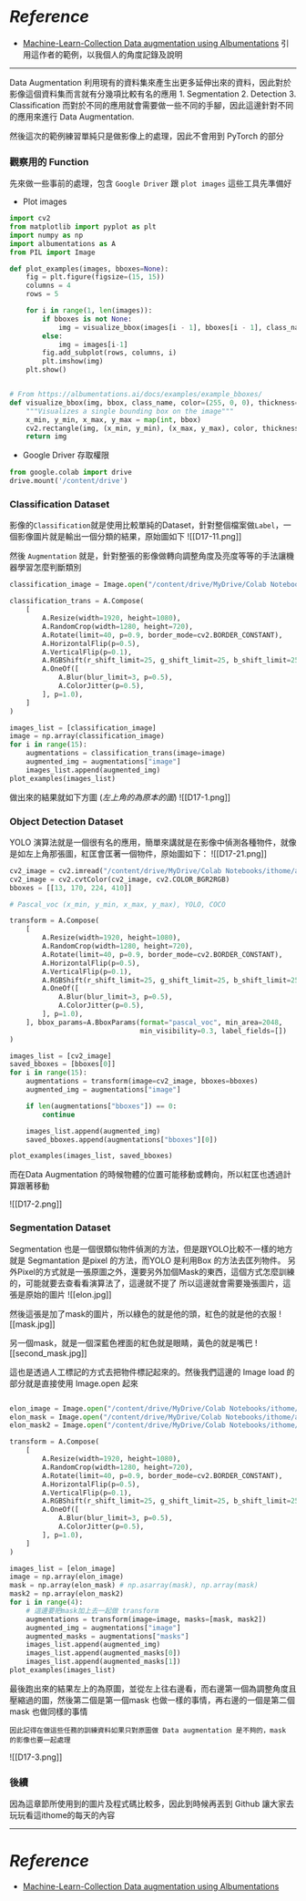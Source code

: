 # *Reference*

- [Machine-Learn-Collection Data augmentation using Albumentations](https://github.com/aladdinpersson/Machine-Learning-Collection/tree/master/ML/Pytorch/Basics/albumentations_tutorial)
引用這作者的範例，以我個人的角度記錄及說明
-------------

Data Augmentation 利用現有的資料集來產生出更多延伸出來的資料，因此對於影像這個資料集而言就有分幾項比較有名的應用
	1. Segmentation 
	2. Detection
	3. Classification
而對於不同的應用就會需要做一些不同的手腳，因此這邊針對不同的應用來進行 Data Augmentation.

然後這次的範例練習單純只是做影像上的處理，因此不會用到 PyTorch 的部分

### 觀察用的 Function
先來做一些事前的處理，包含 `Google Driver` 跟 `plot images`  這些工具先準備好

- Plot images
```Python
import cv2
from matplotlib import pyplot as plt
import numpy as np
import albumentations as A
from PIL import Image

def plot_examples(images, bboxes=None):
    fig = plt.figure(figsize=(15, 15))
    columns = 4
    rows = 5

    for i in range(1, len(images)):
        if bboxes is not None:
            img = visualize_bbox(images[i - 1], bboxes[i - 1], class_name="Elon")
        else:
            img = images[i-1]
        fig.add_subplot(rows, columns, i)
        plt.imshow(img)
    plt.show()


# From https://albumentations.ai/docs/examples/example_bboxes/
def visualize_bbox(img, bbox, class_name, color=(255, 0, 0), thickness=5):
    """Visualizes a single bounding box on the image"""
    x_min, y_min, x_max, y_max = map(int, bbox)
    cv2.rectangle(img, (x_min, y_min), (x_max, y_max), color, thickness)
    return img
```


- Google Driver 存取權限
```Python
from google.colab import drive
drive.mount('/content/drive')
```

### Classification Dataset

影像的`Classification`就是使用比較單純的Dataset，針對整個檔案做`Label`，一個影像圖片就是輸出一個分類的結果，原始圖如下
![[D17-11.png]]

然後 `Augmentation` 就是，針對整張的影像做轉向調整角度及亮度等等的手法讓機器學習怎麼判斷類別

```Python
classification_image = Image.open("/content/drive/MyDrive/Colab Notebooks/ithome/albumentations/cat_class.jpg")

classification_trans = A.Compose(
    [
        A.Resize(width=1920, height=1080),
        A.RandomCrop(width=1280, height=720),
        A.Rotate(limit=40, p=0.9, border_mode=cv2.BORDER_CONSTANT),
        A.HorizontalFlip(p=0.5),
        A.VerticalFlip(p=0.1),
        A.RGBShift(r_shift_limit=25, g_shift_limit=25, b_shift_limit=25, p=0.9),
        A.OneOf([
            A.Blur(blur_limit=3, p=0.5),
            A.ColorJitter(p=0.5),
        ], p=1.0),
    ]
)

images_list = [classification_image]
image = np.array(classification_image)
for i in range(15):
    augmentations = classification_trans(image=image)
    augmented_img = augmentations["image"]
    images_list.append(augmented_img)
plot_examples(images_list)
```

做出來的結果就如下方圖 (*左上角的為原本的圖*)
![[D17-1.png]]


### Object Detection Dataset
YOLO 演算法就是一個很有名的應用，簡單來講就是在影像中偵測各種物件，就像是如左上角那張圖，紅匡會匡著一個物件，原始圖如下：
![[D17-21.png]]

```Python
cv2_image = cv2.imread("/content/drive/MyDrive/Colab Notebooks/ithome/albumentations/cat.jpg")
cv2_image = cv2.cvtColor(cv2_image, cv2.COLOR_BGR2RGB)
bboxes = [[13, 170, 224, 410]]

# Pascal_voc (x_min, y_min, x_max, y_max), YOLO, COCO

transform = A.Compose(
    [
        A.Resize(width=1920, height=1080),
        A.RandomCrop(width=1280, height=720),
        A.Rotate(limit=40, p=0.9, border_mode=cv2.BORDER_CONSTANT),
        A.HorizontalFlip(p=0.5),
        A.VerticalFlip(p=0.1),
        A.RGBShift(r_shift_limit=25, g_shift_limit=25, b_shift_limit=25, p=0.9),
        A.OneOf([
            A.Blur(blur_limit=3, p=0.5),
            A.ColorJitter(p=0.5),
        ], p=1.0),
    ], bbox_params=A.BboxParams(format="pascal_voc", min_area=2048,
                                min_visibility=0.3, label_fields=[])
)

images_list = [cv2_image]
saved_bboxes = [bboxes[0]]
for i in range(15):
    augmentations = transform(image=cv2_image, bboxes=bboxes)
    augmented_img = augmentations["image"]

    if len(augmentations["bboxes"]) == 0:
        continue

    images_list.append(augmented_img)
    saved_bboxes.append(augmentations["bboxes"][0])

plot_examples(images_list, saved_bboxes)
```


而在Data Augmentation 的時候物體的位置可能移動或轉向，所以紅匡也透過計算跟著移動

![[D17-2.png]]

### Segmentation Dataset

Segmentation  也是一個很類似物件偵測的方法，但是跟YOLO比較不一樣的地方就是 Segmantation 是pixel 的方法，而YOLO 是利用Box 的方法去匡列物件。
另外Pixel的方式就是一張原圖之外，還要另外加個Mask的東西，這個方式怎麼訓練的，可能就要去查看看演算法了，這邊就不提了
所以這邊就會需要幾張圖片，這張是原始的圖片
![[elon.jpg]]

然後這張是加了mask的圖片，所以綠色的就是他的頭，紅色的就是他的衣服
![[mask.jpg]]

另一個mask，就是一個深藍色裡面的紅色就是眼睛，黃色的就是嘴巴
![[second_mask.jpg]]

這也是透過人工標記的方式去把物件標記起來的。然後我們這邊的 Image load 的部分就是直接使用 Image.open 起來

```Python

elon_image = Image.open("/content/drive/MyDrive/Colab Notebooks/ithome/albumentations/elon.jpeg")
elon_mask = Image.open("/content/drive/MyDrive/Colab Notebooks/ithome/albumentations/mask.jpeg")
elon_mask2 = Image.open("/content/drive/MyDrive/Colab Notebooks/ithome/albumentations/second_mask.jpeg")

transform = A.Compose(
    [
        A.Resize(width=1920, height=1080),
        A.RandomCrop(width=1280, height=720),
        A.Rotate(limit=40, p=0.9, border_mode=cv2.BORDER_CONSTANT),
        A.HorizontalFlip(p=0.5),
        A.VerticalFlip(p=0.1),
        A.RGBShift(r_shift_limit=25, g_shift_limit=25, b_shift_limit=25, p=0.9),
        A.OneOf([
            A.Blur(blur_limit=3, p=0.5),
            A.ColorJitter(p=0.5),
        ], p=1.0),
    ]
)

images_list = [elon_image]
image = np.array(elon_image)
mask = np.array(elon_mask) # np.asarray(mask), np.array(mask)
mask2 = np.array(elon_mask2)
for i in range(4):
	# 這邊要把mask加上去一起做 transform
    augmentations = transform(image=image, masks=[mask, mask2])
    augmented_img = augmentations["image"]
    augmented_masks = augmentations["masks"]
    images_list.append(augmented_img)
    images_list.append(augmented_masks[0])
    images_list.append(augmented_masks[1])
plot_examples(images_list)
```

最後跑出來的結果左上的為原圖，並從左上往右邊看，而右邊第一個為調整角度且壓縮過的圖，然後第二個是第一個mask 也做一樣的事情，再右邊的一個是第二個mask 也做同樣的事情

	因此記得在做這些任務的訓練資料如果只對原圖做 Data augmentation 是不夠的，mask 的影像也要一起處理

![[D17-3.png]]


### 後續
因為這章節所使用到的圖片及程式碼比較多，因此到時候再丟到 Github 讓大家去玩玩看這ithome的每天的內容

----------
# *Reference*


- [Machine-Learn-Collection Data augmentation using Albumentations](https://github.com/aladdinpersson/Machine-Learning-Collection/tree/master/ML/Pytorch/Basics/albumentations_tutorial)
